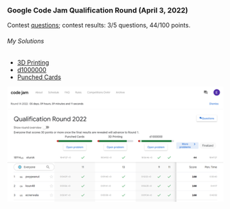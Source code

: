 ### Google Code Jam Qualification Round (April 3, 2022)
Contest [questions](https://codingcompetitions.withgoogle.com/codejam/round/0000000000876ff1 'Link to Contest Questions'); 
contest results: 3/5 questions, 44/100 points.

###### My Solutions
* [3D Printing](https://github.com/ez2rok/coding-contests/blob/main/week_012/google_code_jam_qualification_round/3D_printing.py)
* [d1000000](https://github.com/ez2rok/coding-contests/blob/main/week_012/google_code_jam_qualification_round/d1000000.py)
* [Punched Cards](https://github.com/ez2rok/coding-contests/blob/main/week_012/google_code_jam_qualification_round/punched_cards.py)

<img src="google_code_jam_qualification_round.png" alt="Screenshot of my contest results." width="800"/>
